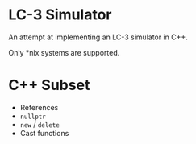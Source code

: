 # LC-3 Simulator

An attempt at implementing an LC-3 simulator in C++.

Only *nix systems are supported.

# C++ Subset

- References
- `nullptr`
- `new` / `delete`
- Cast functions

